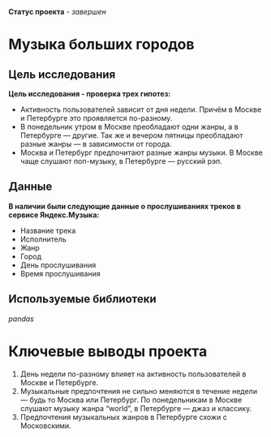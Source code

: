 **Статус проекта** - *завершен*

# Музыка больших городов


## Цель исследования
**Цель исследования - проверка трех гипотез:**
- Активность пользователей зависит от дня недели. Причём в Москве и Петербурге это проявляется по-разному.
- В понедельник утром в Москве преобладают одни жанры, а в Петербурге — другие. Так же и вечером пятницы преобладают разные жанры — в зависимости от города.
- Москва и Петербург предпочитают разные жанры музыки. В Москве чаще слушают поп-музыку, в Петербурге — русский рэп.

## Данные
**В наличии были следующие данные о прослушиваниях треков в сервисе Яндекс.Музыка:**
- Название трека
- Исполнитель
- Жанр
- Город
- День прослушивания
- Время прослушивания

## Используемые библиотеки
*pandas*


# Ключевые выводы проекта

1. День недели по-разному влияет на активность пользователей в Москве и Петербурге.
2. Музыкальные предпочтения не сильно меняются в течение недели — будь то Москва или Петербург. По понедельникам в Москве слушают музыку жанра “world”, в Петербурге — джаз и классику.
3. Предпочтения музыкальных жанров в Петербурге схожи с Московскими.


